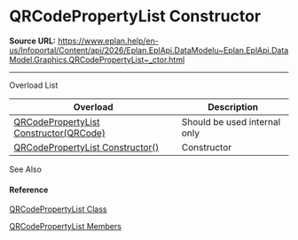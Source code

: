 # QRCodePropertyList Constructor

**Source URL:** https://www.eplan.help/en-us/Infoportal/Content/api/2026/Eplan.EplApi.DataModelu~Eplan.EplApi.DataModel.Graphics.QRCodePropertyList~_ctor.html

---

Overload List

| Overload | Description |
| --- | --- |
| [QRCodePropertyList Constructor(QRCode)](Eplan.EplApi.DataModelu~Eplan.EplApi.DataModel.Graphics.QRCodePropertyList~_ctor(QRCode).html) | Should be used internal only |
| [QRCodePropertyList Constructor()](Eplan.EplApi.DataModelu~Eplan.EplApi.DataModel.Graphics.QRCodePropertyList~_ctor().html) | Constructor |



See Also

#### Reference

[QRCodePropertyList Class](Eplan.EplApi.DataModelu~Eplan.EplApi.DataModel.Graphics.QRCodePropertyList.html)
  
[QRCodePropertyList Members](Eplan.EplApi.DataModelu~Eplan.EplApi.DataModel.Graphics.QRCodePropertyList_members.html)